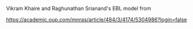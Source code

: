 Vikram Khaire and Raghunathan Srianand's EBL model from

https://academic.oup.com/mnras/article/484/3/4174/5304986?login=false
